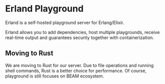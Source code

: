 # Erland Playground

Erland is a self-hosted playground server for Erlang/Elixir.

Erland allows you to add dependencies, host multiple playgrounds, receive real-time output and guarantees security together with containerization.

## Moving to Rust

We are moving to Rust for our server. Due to file operations and running shell commands, Rust is a better choice for performance. Of course, playground is still focuses on BEAM ecosystem.
